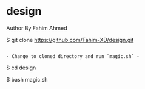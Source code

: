 # design
Author By Fahim Ahmed

$ git clone https://github.com/Fahim-XD/design.git

```

- Change to cloned directory and run `magic.sh` -

```

$ cd design

$ bash magic.sh
